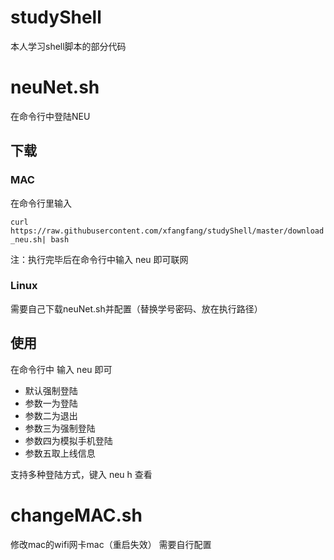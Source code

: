 # studyShell
本人学习shell脚本的部分代码

# neuNet.sh

在命令行中登陆NEU

## 下载

### MAC

在命令行里输入

`curl https://raw.githubusercontent.com/xfangfang/studyShell/master/download_neu.sh| bash`

注：执行完毕后在命令行中输入 neu 即可联网


### Linux

需要自己下载neuNet.sh并配置（替换学号密码、放在执行路径）



## 使用

在命令行中 输入 neu 即可

- 默认强制登陆
- 参数一为登陆
- 参数二为退出
- 参数三为强制登陆
- 参数四为模拟手机登陆
- 参数五取上线信息

支持多种登陆方式，键入 neu h 查看

# changeMAC.sh

修改mac的wifi网卡mac（重启失效）
需要自行配置



